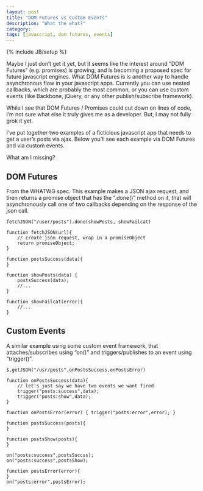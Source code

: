 ```yaml
---
layout: post
title: "DOM Futures vs Custom Events"
description: "What the what?"
category:
tags: [javascript, dom futures, events]
---
```

{% include JB/setup %}

Maybe I just don’t get it yet, but it seems like the interest around “DOM
Futures” (e.g. promises) is growing, and is becoming a proposed spec for
future javascript engines. What DOM Futures is is another way to handle
asynchronous flow in your javascript apps. Currently you can use nested
callbacks, which are probably the most common, or you can use custom events
(like Backbone, jQuery, or any other publish/subscribe framework).

While I see that DOM Futures / Promises could cut down on lines of code, I’m
not sure what else it truly gives me as a developer. But, I may not fully grok
it yet.

I’ve put together two examples of a ficticious javascript app that needs to
get a user’s posts via ajax. Below you’ll see each example via DOM Futures and
via custom events.

What am I missing?

## DOM Futures

From the WHATWG spec. This example makes a JSON ajax request, and then returns
a promise object that has the “.done()” method on it, that will asynchronously
call one of two callbacks depending on the response of the json call.

    fetchJSON("/user/posts").done(showPosts, showFailcat)

    function fetchJSON(url){
        // create json request, wrap in a promiseObject
        return promiseObject;
    }

    function postsSuccess(data){
    }

    function showPosts(data) {
        postsSuccess(data);
        //...
    }

    function showFailcat(error){
        //...
    }

## Custom Events

A similar example using some custom event framework, that attaches/subscribes
using “on()” and triggers/publishes to an event using “trigger()”.

    $.getJSON("/usr/posts",onPostsSuccess,onPostsError)

    function onPostsSuccess(data){
        // let's just say we have two events we want fired
        trigger("posts:success",data);
        trigger("posts:show",data);
    }

    function onPostsError(error) { trigger("posts:error",error); }

    function postsSuccess(posts){
    }

    function postsShow(posts){
    }

    on("posts:success",postsSuccss);
    on("posts:success",postsShow);

    function postsError(error){
    }
    on("posts:error",postsError);
